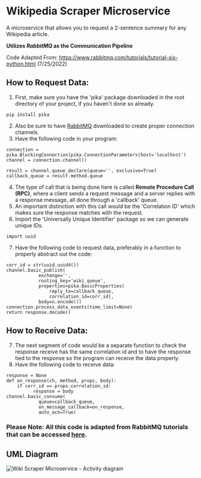 # Wikipedia Scraper Microservice

A microservice that allows you to request a 2-sentence summary for any Wikipedia article. 

**Utilizes _RabbitMQ_ as the Communication Pipeline**

Code Adapted From: https://www.rabbitmq.com/tutorials/tutorial-six-python.html (7/25/2022)

## How to Request Data:
1. First, make sure you have the 'pika' package downloaded in the root directory of your project, if you haven't done so already.
```
pip install pika
```
2. Also be sure to have [RabbitMQ](https://www.rabbitmq.com/download.html) downloaded to create proper connection channels. 
3. Have the following code in your program: 
```
connection = pika.BlockingConnection(pika.ConnectionParameters(host='localhost')
channel = connection.channel()

result = channel.queue_declare(queue='', exclusive=True)
callback_queue = result.method.queue
```
4. The type of call that is being done here is called **Remote Procedure Call (RPC)**, where a client sends a request message and a server replies with a response message, all done through a 'callback' queue. 
5. An important distinction with this call would be the 'Correlation ID' which makes sure the response matches with the request. 
6. Import the 'Universally Unique Identifier' package so we can generate unique IDs. 
```
import uuid
```
7. Have the following code to request data, preferably in a function to properly abstract out the code:
```
corr_id = str(uuid.uuid4())
channel.basic_publish(
            exchange='',
            routing_key='wiki_queue',
            properties=pika.BasicProperties(
                reply_to=callback_queue,
                correlation_id=corr_id),
            body=n.encode())
connection.process_data_events(time_limit=None)
return response.decode()
```
## How to Receive Data: 
7. The next segment of code would be a separate function to check the response receive has the same correlation id and to have the response tied to the response so the program can receive the data properly.
8. Have the following code to receive data:
```          
response = None
def on_response(ch, method, props, body):
    if corr_id == props.correlation_id:
          response = body
channel.basic_consume(
            queue=callback_queue,
            on_message_callback=on_response,
            auto_ack=True)
```
### **Please Note:** All this code is adapted from RabbitMQ tutorials that can be accessed [here](https://www.rabbitmq.com/tutorials/tutorial-six-python.html).

## UML Diagram
![Wiki Scraper Microservice - Activity diagram](https://user-images.githubusercontent.com/74398530/180913303-ad524579-1909-4b88-a0a3-115d44f94e08.png)

